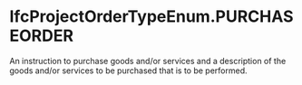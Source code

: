 IfcProjectOrderTypeEnum.PURCHASEORDER
=====================================
An instruction to purchase goods and/or services and a description of the
goods and/or services to be purchased that is to be performed.


